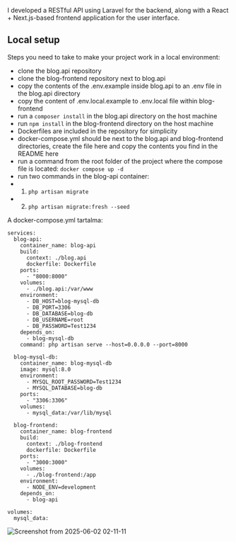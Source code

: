 I developed a RESTful API using Laravel for the backend, along with a React + Next.js-based frontend application for the user interface.

## Local setup

Steps you need to take to make your project work in a local environment:

- clone the blog.api repository
- clone the blog-frontend repository next to blog.api
- copy the contents of the .env.example inside blog.api to an .env file in the blog.api directory
- copy the content of .env.local.example to .env.local file within blog-frontend
- run a `composer install` in the blog.api directory on the host machine
- run `npm install` in the blog-frontend directory on the host machine
- Dockerfiles are included in the repository for simplicity
- docker-compose.yml should be next to the blog.api and blog-frontend directories, create the file here and copy the contents you find in the README here
- run a command from the root folder of the project where the compose file is located: `docker compose up -d`
- run two commands in the blog-api container:
- 1. `php artisan migrate`
- 2. `php artisan migrate:fresh --seed`


A docker-compose.yml tartalma:
```
services:
  blog-api:
    container_name: blog-api
    build:
      context: ./blog.api
      dockerfile: Dockerfile
    ports:
      - "8000:8000"
    volumes:
      - ./blog.api:/var/www
    environment:
      - DB_HOST=blog-mysql-db
      - DB_PORT=3306
      - DB_DATABASE=blog-db
      - DB_USERNAME=root
      - DB_PASSWORD=Test1234
    depends_on:
      - blog-mysql-db
    command: php artisan serve --host=0.0.0.0 --port=8000

  blog-mysql-db:
    container_name: blog-mysql-db
    image: mysql:8.0
    environment:
      - MYSQL_ROOT_PASSWORD=Test1234
      - MYSQL_DATABASE=blog-db
    ports:
      - "3306:3306"
    volumes:
      - mysql_data:/var/lib/mysql
      
  blog-frontend:
    container_name: blog-frontend
    build:
      context: ./blog-frontend
      dockerfile: Dockerfile
    ports:
      - "3000:3000"
    volumes:
      - ./blog-frontend:/app
    environment:
      - NODE_ENV=development
    depends_on:
      - blog-api

volumes:
  mysql_data:
```
![Screenshot from 2025-06-02 02-11-11](https://github.com/user-attachments/assets/60285645-fb3a-4384-9090-adf40344fa63)
